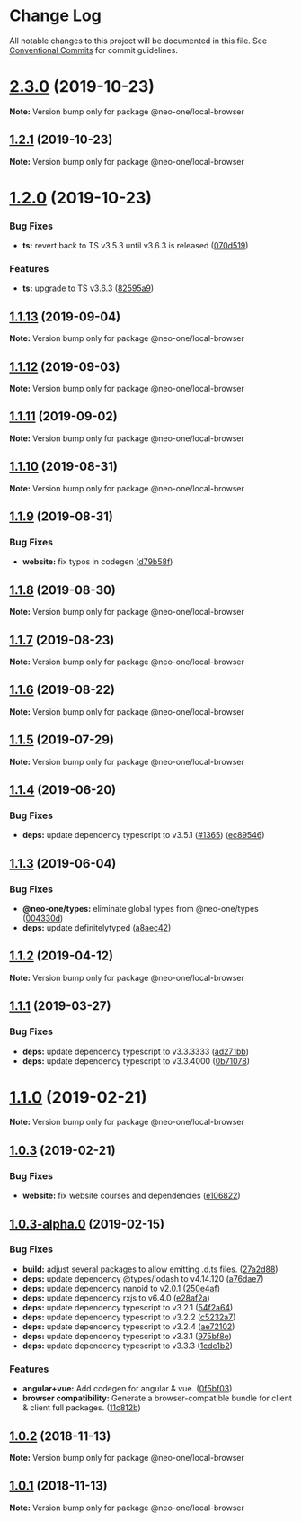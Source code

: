 # Change Log

All notable changes to this project will be documented in this file.
See [Conventional Commits](https://conventionalcommits.org) for commit guidelines.

# [2.3.0](https://github.com/neo-one-suite/neo-one/compare/@neo-one/local-browser@1.2.1...@neo-one/local-browser@2.3.0) (2019-10-23)

**Note:** Version bump only for package @neo-one/local-browser





## [1.2.1](https://github.com/neo-one-suite/neo-one/compare/@neo-one/local-browser@1.2.0...@neo-one/local-browser@1.2.1) (2019-10-23)

**Note:** Version bump only for package @neo-one/local-browser





# [1.2.0](https://github.com/neo-one-suite/neo-one/compare/@neo-one/local-browser@1.1.13...@neo-one/local-browser@1.2.0) (2019-10-23)


### Bug Fixes

* **ts:** revert back to TS v3.5.3 until v3.6.3 is released ([070d519](https://github.com/neo-one-suite/neo-one/commit/070d5190bdacbec433af37c69fef1cc7702b8bde))


### Features

* **ts:** upgrade to TS v3.6.3 ([82595a9](https://github.com/neo-one-suite/neo-one/commit/82595a91c063a4fa08ef06f631cd1dab4cb965f3))





## [1.1.13](https://github.com/neo-one-suite/neo-one/compare/@neo-one/local-browser@1.1.12...@neo-one/local-browser@1.1.13) (2019-09-04)

**Note:** Version bump only for package @neo-one/local-browser





## [1.1.12](https://github.com/neo-one-suite/neo-one/compare/@neo-one/local-browser@1.1.11...@neo-one/local-browser@1.1.12) (2019-09-03)

**Note:** Version bump only for package @neo-one/local-browser





## [1.1.11](https://github.com/neo-one-suite/neo-one/compare/@neo-one/local-browser@1.1.10...@neo-one/local-browser@1.1.11) (2019-09-02)

**Note:** Version bump only for package @neo-one/local-browser





## [1.1.10](https://github.com/neo-one-suite/neo-one/compare/@neo-one/local-browser@1.1.9...@neo-one/local-browser@1.1.10) (2019-08-31)

**Note:** Version bump only for package @neo-one/local-browser





## [1.1.9](https://github.com/neo-one-suite/neo-one/compare/@neo-one/local-browser@1.1.8...@neo-one/local-browser@1.1.9) (2019-08-31)


### Bug Fixes

* **website:** fix typos in codegen ([d79b58f](https://github.com/neo-one-suite/neo-one/commit/d79b58f))





## [1.1.8](https://github.com/neo-one-suite/neo-one/compare/@neo-one/local-browser@1.1.7...@neo-one/local-browser@1.1.8) (2019-08-30)

**Note:** Version bump only for package @neo-one/local-browser





## [1.1.7](https://github.com/neo-one-suite/neo-one/compare/@neo-one/local-browser@1.1.6...@neo-one/local-browser@1.1.7) (2019-08-23)

**Note:** Version bump only for package @neo-one/local-browser





## [1.1.6](https://github.com/neo-one-suite/neo-one/compare/@neo-one/local-browser@1.1.5...@neo-one/local-browser@1.1.6) (2019-08-22)

**Note:** Version bump only for package @neo-one/local-browser





## [1.1.5](https://github.com/neo-one-suite/neo-one/compare/@neo-one/local-browser@1.1.4...@neo-one/local-browser@1.1.5) (2019-07-29)

**Note:** Version bump only for package @neo-one/local-browser





## [1.1.4](https://github.com/neo-one-suite/neo-one/compare/@neo-one/local-browser@1.1.3...@neo-one/local-browser@1.1.4) (2019-06-20)


### Bug Fixes

* **deps:** update dependency typescript to v3.5.1 ([#1365](https://github.com/neo-one-suite/neo-one/issues/1365)) ([ec89546](https://github.com/neo-one-suite/neo-one/commit/ec89546))





## [1.1.3](https://github.com/neo-one-suite/neo-one/compare/@neo-one/local-browser@1.1.2...@neo-one/local-browser@1.1.3) (2019-06-04)


### Bug Fixes

* **@neo-one/types:** eliminate global types from @neo-one/types ([004330d](https://github.com/neo-one-suite/neo-one/commit/004330d))
* **deps:** update definitelytyped ([a8aec42](https://github.com/neo-one-suite/neo-one/commit/a8aec42))





## [1.1.2](https://github.com/neo-one-suite/neo-one/compare/@neo-one/local-browser@1.1.1...@neo-one/local-browser@1.1.2) (2019-04-12)

**Note:** Version bump only for package @neo-one/local-browser





## [1.1.1](https://github.com/neo-one-suite/neo-one/compare/@neo-one/local-browser@1.1.0...@neo-one/local-browser@1.1.1) (2019-03-27)


### Bug Fixes

* **deps:** update dependency typescript to v3.3.3333 ([ad271bb](https://github.com/neo-one-suite/neo-one/commit/ad271bb))
* **deps:** update dependency typescript to v3.3.4000 ([0b71078](https://github.com/neo-one-suite/neo-one/commit/0b71078))





# [1.1.0](https://github.com/neo-one-suite/neo-one/compare/@neo-one/local-browser@1.0.3...@neo-one/local-browser@1.1.0) (2019-02-21)

**Note:** Version bump only for package @neo-one/local-browser





## [1.0.3](https://github.com/neo-one-suite/neo-one/compare/@neo-one/local-browser@1.0.3-alpha.0...@neo-one/local-browser@1.0.3) (2019-02-21)


### Bug Fixes

* **website:** fix website courses and dependencies ([e106822](https://github.com/neo-one-suite/neo-one/commit/e106822))





## [1.0.3-alpha.0](https://github.com/neo-one-suite/neo-one/compare/@neo-one/local-browser@1.0.2...@neo-one/local-browser@1.0.3-alpha.0) (2019-02-15)


### Bug Fixes

* **build:** adjust several packages to allow emitting .d.ts files. ([27a2d88](https://github.com/neo-one-suite/neo-one/commit/27a2d88))
* **deps:** update dependency @types/lodash to v4.14.120 ([a76dae7](https://github.com/neo-one-suite/neo-one/commit/a76dae7))
* **deps:** update dependency nanoid to v2.0.1 ([250e4af](https://github.com/neo-one-suite/neo-one/commit/250e4af))
* **deps:** update dependency rxjs to v6.4.0 ([e28af2a](https://github.com/neo-one-suite/neo-one/commit/e28af2a))
* **deps:** update dependency typescript to v3.2.1 ([54f2a64](https://github.com/neo-one-suite/neo-one/commit/54f2a64))
* **deps:** update dependency typescript to v3.2.2 ([c5232a7](https://github.com/neo-one-suite/neo-one/commit/c5232a7))
* **deps:** update dependency typescript to v3.2.4 ([ae72102](https://github.com/neo-one-suite/neo-one/commit/ae72102))
* **deps:** update dependency typescript to v3.3.1 ([975bf8e](https://github.com/neo-one-suite/neo-one/commit/975bf8e))
* **deps:** update dependency typescript to v3.3.3 ([1cde1b2](https://github.com/neo-one-suite/neo-one/commit/1cde1b2))


### Features

* **angular+vue:** Add codegen for angular & vue. ([0f5bf03](https://github.com/neo-one-suite/neo-one/commit/0f5bf03))
* **browser compatibility:** Generate a browser-compatible bundle for client & client full packages. ([11c812b](https://github.com/neo-one-suite/neo-one/commit/11c812b))





## [1.0.2](https://github.com/neo-one-suite/neo-one/compare/@neo-one/local-browser@1.0.1...@neo-one/local-browser@1.0.2) (2018-11-13)

**Note:** Version bump only for package @neo-one/local-browser





## [1.0.1](https://github.com/neo-one-suite/neo-one/compare/@neo-one/local-browser@1.0.0...@neo-one/local-browser@1.0.1) (2018-11-13)

**Note:** Version bump only for package @neo-one/local-browser
